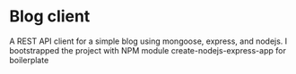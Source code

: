 # Blog client

A REST API client for a simple blog using mongoose, express, and nodejs. I bootstrapped the project with NPM module create-nodejs-express-app for boilerplate

